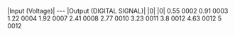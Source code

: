 |Input (Voltage)|	--- |Output (DIGITAL SIGNAL)|
|0| 	|0|
0.55	0002
0.91	0003
1.22	0004
1.92	0007
2.41	0008
2.77	0010
3.23	0011
3.8	0012
4.63	0012
5	0012

